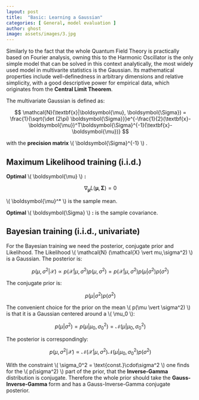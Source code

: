 ```yaml
---
layout: post
title:  "Basic: Learning a Gaussian"
categories: [ General, model evaluation ]
author: ghost
image: assets/images/3.jpg
---
```

Similarly to the fact that the whole Quantum Field Theory is practically based on Fourier analysis, owning this to the Harmonic Oscillator is the only simple model that can be solved in this context analytically, the most widely used model in multivarite statistics is the Gaussian. Its mathematical properties include well-definedness in arbitrary dimensions and relative simplicity, with a good descriptive power for empirical data, which originates from the **Central Limit Theorem**.

The multivariate Gaussian is defined as: 

$$
	\mathcal{N}(\textbf{x}|\boldsymbol{\mu}, \boldsymbol{\Sigma}) = \frac{1}{\sqrt{\det (2\pi) \boldsymbol{\Sigma}}}e^{-\frac{1}{2}(\textbf{x}-\boldsymbol{\mu})^T\boldsymbol{\Sigma}^{-1}(\textbf{x}-\boldsymbol{\mu})}
$$

with the **precision matrix** \\( \boldsymbol{\Sigma}^{-1} \\) . 

## Maximum Likelihood training (i.i.d.)

**Optimal** \\( \boldsymbol{\mu} \\) **:**

$$
	\nabla_{\boldsymbol{\mu}}L(\boldsymbol{\mu},\boldsymbol{\Sigma}) = 0 
$$

\\( \boldsymbol{\mu}^* \\) is the sample mean.

**Optimal** \\( \boldsymbol{\Sigma} \\) **:**
is the sample covariance.

## Bayesian training (i.i.d., univariate)

For the Bayesian training we need the posterior, conjugate prior and Likelihood. The Likelihood \\( \mathcal{N} (\mathcal{X} \vert mu,\sigma^2) \\) is a Gaussian. The posterior is:

$$
	p(\mu,\sigma^2|\mathcal{X}) \propto p(\mathcal{X}|\mu,\sigma^2)p(\mu,\sigma^2)=p(\mathcal{X}|\mu, \sigma^2)p(\mu|\sigma^2)p(\sigma^2) 
$$

The conjugate prior is:

$$
p(\mu|\sigma^2)p(\sigma^2) 
$$

The convenient choice for the prior on the mean \\( p(\mu \vert \sigma^2) \\) is that it is a Gaussian centered around a \\( \mu_0 \\):

$$
	p(\mu \vert \sigma^2) = p(\mu|\mu_0,\sigma_0^2) = \mathcal{N}(\mu \vert \mu_0,\sigma_0^2) 
$$

The posterior is correspondingly:

$$
	p(\mu,\sigma^2 \vert \mathcal{X}) \propto \mathcal{N}(\mathcal{X} \vert \mu,\sigma^2)\mathcal{N}(\mu \vert \mu_0,\sigma_0^2)p(\sigma^2) 
$$

With the constraint \\( \sigma_0^2 = \text{const.}\cdot\sigma^2 \\) one finds for the \\( p(\sigma^2) \\) part of the prior, that the **Inverse-Gamma** distribution is conjugate. Therefore the whole prior should take the **Gauss-Inverse-Gamma** form and has a Gauss-Inverse-Gamma conjugate posterior.
